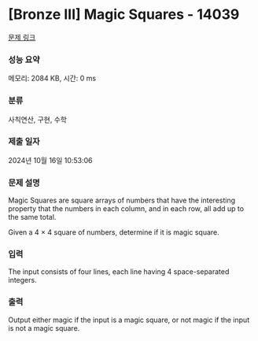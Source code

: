 # [Bronze III] Magic Squares - 14039 

[문제 링크](https://www.acmicpc.net/problem/14039) 

### 성능 요약

메모리: 2084 KB, 시간: 0 ms

### 분류

사칙연산, 구현, 수학

### 제출 일자

2024년 10월 16일 10:53:06

### 문제 설명

<p>Magic Squares are square arrays of numbers that have the interesting property that the numbers in each column, and in each row, all add up to the same total.</p>

<p>Given a 4 × 4 square of numbers, determine if it is magic square.</p>

### 입력 

 <p>The input consists of four lines, each line having 4 space-separated integers.</p>

### 출력 

 <p>Output either magic if the input is a magic square, or not magic if the input is not a magic square.</p>

